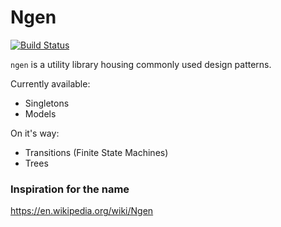 # Ngen

[![Build Status](https://travis-ci.org/anthonyalmarza/ngen.svg?branch=master)](https://travis-ci.org/anthonyalmarza/ngen)

`ngen` is a utility library housing commonly used design patterns.


Currently available:

* Singletons
* Models

On it's way:

* Transitions (Finite State Machines)
* Trees


### Inspiration for the name

https://en.wikipedia.org/wiki/Ngen
